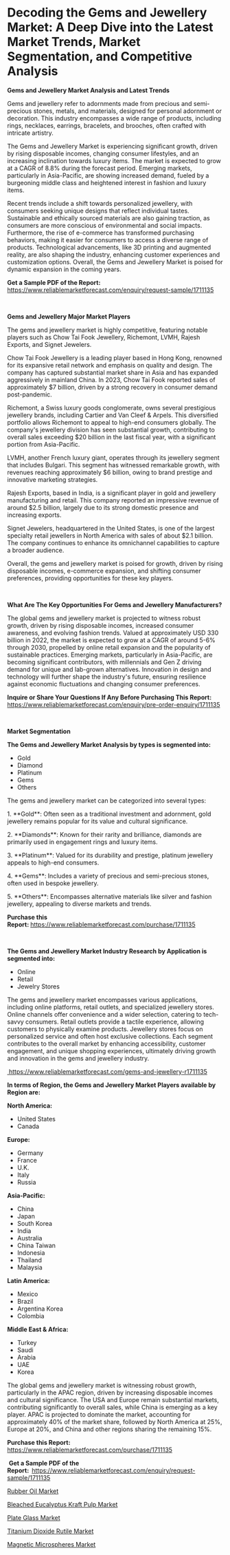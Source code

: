 <p><h1>Decoding the Gems and Jewellery Market: A Deep Dive into the Latest Market Trends, Market Segmentation, and Competitive Analysis</h1></p><p><strong>Gems and Jewellery Market Analysis and Latest Trends</strong></p>
<p><p>Gems and jewellery refer to adornments made from precious and semi-precious stones, metals, and materials, designed for personal adornment or decoration. This industry encompasses a wide range of products, including rings, necklaces, earrings, bracelets, and brooches, often crafted with intricate artistry.</p><p>The Gems and Jewellery Market is experiencing significant growth, driven by rising disposable incomes, changing consumer lifestyles, and an increasing inclination towards luxury items. The market is expected to grow at a CAGR of 8.8% during the forecast period. Emerging markets, particularly in Asia-Pacific, are showing increased demand, fueled by a burgeoning middle class and heightened interest in fashion and luxury items.</p><p>Recent trends include a shift towards personalized jewellery, with consumers seeking unique designs that reflect individual tastes. Sustainable and ethically sourced materials are also gaining traction, as consumers are more conscious of environmental and social impacts. Furthermore, the rise of e-commerce has transformed purchasing behaviors, making it easier for consumers to access a diverse range of products. Technological advancements, like 3D printing and augmented reality, are also shaping the industry, enhancing customer experiences and customization options. Overall, the Gems and Jewellery Market is poised for dynamic expansion in the coming years.</p></p>
<p><strong>Get a Sample PDF of the Report:&nbsp;</strong> <a href="https://www.reliablemarketforecast.com/enquiry/request-sample/1711135?utm_campaign=1140&utm_medium=2&utm_source=Github&utm_content=ia&utm_term=01042025&utm_id=gems-and-jewellery">https://www.reliablemarketforecast.com/enquiry/request-sample/1711135</a></p>
<p>&nbsp;</p>
<p><strong>Gems and Jewellery Major Market Players</strong></p>
<p><p>The gems and jewellery market is highly competitive, featuring notable players such as Chow Tai Fook Jewellery, Richemont, LVMH, Rajesh Exports, and Signet Jewelers. </p><p>Chow Tai Fook Jewellery is a leading player based in Hong Kong, renowned for its expansive retail network and emphasis on quality and design. The company has captured substantial market share in Asia and has expanded aggressively in mainland China. In 2023, Chow Tai Fook reported sales of approximately $7 billion, driven by a strong recovery in consumer demand post-pandemic.</p><p>Richemont, a Swiss luxury goods conglomerate, owns several prestigious jewellery brands, including Cartier and Van Cleef & Arpels. This diversified portfolio allows Richemont to appeal to high-end consumers globally. The company's jewellery division has seen substantial growth, contributing to overall sales exceeding $20 billion in the last fiscal year, with a significant portion from Asia-Pacific.</p><p>LVMH, another French luxury giant, operates through its jewellery segment that includes Bulgari. This segment has witnessed remarkable growth, with revenues reaching approximately $6 billion, owing to brand prestige and innovative marketing strategies.</p><p>Rajesh Exports, based in India, is a significant player in gold and jewellery manufacturing and retail. This company reported an impressive revenue of around $2.5 billion, largely due to its strong domestic presence and increasing exports.</p><p>Signet Jewelers, headquartered in the United States, is one of the largest specialty retail jewellers in North America with sales of about $2.1 billion. The company continues to enhance its omnichannel capabilities to capture a broader audience.</p><p>Overall, the gems and jewellery market is poised for growth, driven by rising disposable incomes, e-commerce expansion, and shifting consumer preferences, providing opportunities for these key players.</p></p>
<p>&nbsp;</p>
<p><strong>What Are The Key Opportunities For Gems and Jewellery Manufacturers?</strong></p>
<p><p>The global gems and jewellery market is projected to witness robust growth, driven by rising disposable incomes, increased consumer awareness, and evolving fashion trends. Valued at approximately USD 330 billion in 2022, the market is expected to grow at a CAGR of around 5-6% through 2030, propelled by online retail expansion and the popularity of sustainable practices. Emerging markets, particularly in Asia-Pacific, are becoming significant contributors, with millennials and Gen Z driving demand for unique and lab-grown alternatives. Innovation in design and technology will further shape the industry's future, ensuring resilience against economic fluctuations and changing consumer preferences.</p></p>
<p><strong>Inquire or Share Your Questions If Any Before Purchasing This Report:</strong> <a href="https://www.reliablemarketforecast.com/enquiry/pre-order-enquiry/1711135?utm_campaign=1140&utm_medium=2&utm_source=Github&utm_content=ia&utm_term=01042025&utm_id=gems-and-jewellery">https://www.reliablemarketforecast.com/enquiry/pre-order-enquiry/1711135</a></p>
<p>&nbsp;</p>
<p><strong>Market Segmentation</strong></p>
<p><strong>The Gems and Jewellery Market Analysis by types is segmented into:</strong></p>
<p><ul><li>Gold</li><li>Diamond</li><li>Platinum</li><li>Gems</li><li>Others</li></ul></p>
<p><p>The gems and jewellery market can be categorized into several types: </p><p>1. **Gold**: Often seen as a traditional investment and adornment, gold jewellery remains popular for its value and cultural significance.  </p><p>2. **Diamonds**: Known for their rarity and brilliance, diamonds are primarily used in engagement rings and luxury items.  </p><p>3. **Platinum**: Valued for its durability and prestige, platinum jewellery appeals to high-end consumers.  </p><p>4. **Gems**: Includes a variety of precious and semi-precious stones, often used in bespoke jewellery.  </p><p>5. **Others**: Encompasses alternative materials like silver and fashion jewellery, appealing to diverse markets and trends.</p></p>
<p><strong>Purchase this Report:&nbsp;</strong><a href="https://www.reliablemarketforecast.com/purchase/1711135?utm_campaign=1140&utm_medium=2&utm_source=Github&utm_content=ia&utm_term=01042025&utm_id=gems-and-jewellery">https://www.reliablemarketforecast.com/purchase/1711135</a></p>
<p>&nbsp;</p>
<p><strong>The Gems and Jewellery Market Industry Research by Application is segmented into:</strong></p>
<p><ul><li>Online</li><li>Retail</li><li>Jewelry Stores</li></ul></p>
<p><p>The gems and jewellery market encompasses various applications, including online platforms, retail outlets, and specialized jewellery stores. Online channels offer convenience and a wider selection, catering to tech-savvy consumers. Retail outlets provide a tactile experience, allowing customers to physically examine products. Jewellery stores focus on personalized service and often host exclusive collections. Each segment contributes to the overall market by enhancing accessibility, customer engagement, and unique shopping experiences, ultimately driving growth and innovation in the gems and jewellery industry.</p></p>
<p><a href="https://www.reliablemarketforecast.com/gems-and-jewellery-r1711135?utm_campaign=1140&utm_medium=2&utm_source=Github&utm_content=ia&utm_term=01042025&utm_id=gems-and-jewellery">&nbsp;https://www.reliablemarketforecast.com/gems-and-jewellery-r1711135</a></p>
<p><strong>In terms of Region, the Gems and Jewellery Market Players available by Region are:</strong></p>
<p>
    <p> <strong> North America: </strong>
        <ul>
            <li>United States</li>
            <li>Canada</li>
        </ul>
        </p> 
    <p> <strong> Europe: </strong>
        <ul>
            <li>Germany</li>
            <li>France</li>
            <li>U.K.</li>
            <li>Italy</li>
            <li>Russia</li>
        </ul>
        </p> 
    <p> <strong> Asia-Pacific: </strong>
        <ul>
            <li>China</li>
            <li>Japan</li>
            <li>South Korea</li>
            <li>India</li>
            <li>Australia</li>
            <li>China Taiwan</li>
            <li>Indonesia</li>
            <li>Thailand</li>
            <li>Malaysia</li>
        </ul>
        </p> 
    <p> <strong> Latin America: </strong>
        <ul>
            <li>Mexico</li>
            <li>Brazil</li>
            <li>Argentina Korea</li>
            <li>Colombia</li>
        </ul>
        </p> 
    <p> <strong> Middle East & Africa: </strong>
        <ul>
            <li>Turkey</li>
            <li>Saudi</li>
            <li>Arabia</li>
            <li>UAE</li>
            <li>Korea</li>
        </ul>
    </p>
    </p>
<p><p>The global gems and jewellery market is witnessing robust growth, particularly in the APAC region, driven by increasing disposable incomes and cultural significance. The USA and Europe remain substantial markets, contributing significantly to overall sales, while China is emerging as a key player. APAC is projected to dominate the market, accounting for approximately 40% of the market share, followed by North America at 25%, Europe at 20%, and China and other regions sharing the remaining 15%.</p></p>
<p><strong>Purchase this Report: </strong><a href="https://www.reliablemarketforecast.com/purchase/1711135?utm_campaign=1140&utm_medium=2&utm_source=Github&utm_content=ia&utm_term=01042025&utm_id=gems-and-jewellery">https://www.reliablemarketforecast.com/purchase/1711135</a></p>
<p>&nbsp;<strong>Get a Sample PDF of the Report:&nbsp;&nbsp;</strong><a href="https://www.reliablemarketforecast.com/enquiry/request-sample/1711135?utm_campaign=1140&utm_medium=2&utm_source=Github&utm_content=ia&utm_term=01042025&utm_id=gems-and-jewellery">https://www.reliablemarketforecast.com/enquiry/request-sample/1711135</a></p>
<p><strong></strong></p>
<p><p><a href="https://github.com/chillwervenu/Market-Research-Report-List-1/blob/main/rubber-oil-market.md?utm_campaign=1140&utm_medium=2&utm_source=Github&utm_content=ia&utm_term=01042025&utm_id=gems-and-jewellery">Rubber Oil Market</a></p><p><a href="https://github.com/stuwinawisa/Market-Research-Report-List-1/blob/main/bleached-eucalyptus-kraft-pulp-market.md?utm_campaign=1140&utm_medium=2&utm_source=Github&utm_content=ia&utm_term=01042025&utm_id=gems-and-jewellery">Bleached Eucalyptus Kraft Pulp Market</a></p><p><a href="https://github.com/awwqamet/Market-Research-Report-List-1/blob/main/plate-glass-market.md?utm_campaign=1140&utm_medium=2&utm_source=Github&utm_content=ia&utm_term=01042025&utm_id=gems-and-jewellery">Plate Glass Market</a></p><p><a href="https://github.com/yodhafirorae/Market-Research-Report-List-1/blob/main/titanium-dioxide-rutile-market.md?utm_campaign=1140&utm_medium=2&utm_source=Github&utm_content=ia&utm_term=01042025&utm_id=gems-and-jewellery">Titanium Dioxide Rutile Market</a></p><p><a href="https://github.com/marcayaminig/Market-Research-Report-List-1/blob/main/magnetic-microspheres-market.md?utm_campaign=1140&utm_medium=2&utm_source=Github&utm_content=ia&utm_term=01042025&utm_id=gems-and-jewellery">Magnetic Microspheres Market</a></p></p>